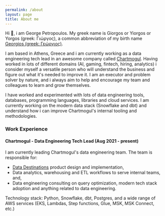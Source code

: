 ```yaml
---
permalink: /about
layout: page
title: About me
---
```


Hi 👋, i am George Petropoulos. My greek name is Giorgos or Yiorgos or Yorgos (greek: Γιώργος), a common abbreviation of my birth name [Georgios (greek: Γεώργιος)](https://en.wikipedia.org/wiki/Georgios). 

I am based in Athens, Greece and i am currently working as a data engineering tech lead in an awesome company called [Chartmogul](https://chartmogul.com). Having worked in lots of different domains (AI, gaming, fintech, hiring, analytics) i consider myself a versatile person who will understand the business and figure out what it's needed to improve it. I am an executor and problem solver by nature, and i always aim to help and encourage my team and colleagues to learn and grow themselves. 

I have worked and experimented with lots of data engineering tools, databases, programming languages, libraries and cloud services. I am currently working on the modern data stack (Snowflake and dbt) and understand how i can improve Chartmogul's internal tooling and methodologies.

### Work Experience

#### Chartmogul - Data Engineering Tech Lead (Aug 2021 - present)

I am currently leading Chartmogul's data engineering team. 
The team is responsible for: 
 - [Data Destinations](https://chartmogul.com/features/#data-output) product design and implementation, 
 - Data analytics, warehousing and ETL workflows to serve internal teams, and,
 - Data engineering consulting on query optimization, modern tech stack adoption and anything related to data engineering. 

Technology stack: Python, Snowflake, dbt, Postgres, and a wide range of AWS services (EKS, Lambdas, Step functions, Glue, MSK, MSK Connect, etc.)